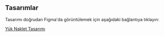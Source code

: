 ## Tasarımlar

Tasarımı doğrudan Figma'da görüntülemek için aşağıdaki bağlantıya tıklayın:

[Yük Naklet Tasarımı](https://www.figma.com/file/4BsvQc6Oel3l29gF5qUdZu/YukNaklet?node-id=0-1&embed-host=share)

